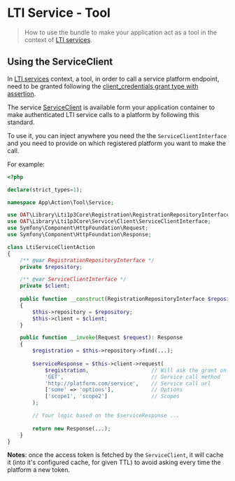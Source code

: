 # LTI Service - Tool

> How to use the bundle to make your application act as a tool in the context of [LTI services](http://www.imsglobal.org/spec/lti/v1p3/#interacting-with-services).

## Using the ServiceClient

In [LTI services](http://www.imsglobal.org/spec/lti/v1p3/#interacting-with-services) context, a tool, in order to call a service platform endpoint, need to be granted following the [client_credentials grant type with assertion](https://www.imsglobal.org/spec/security/v1p0/#using-json-web-tokens-with-oauth-2-0-client-credentials-grant).

The service [ServiceClient](https://github.com/oat-sa/lib-lti1p3-core/blob/master/src/Service/Client/ServiceClient.php) is available form your application container to make authenticated LTI service calls to a platform by following this standard.

To use it, you can inject anywhere you need the the `ServiceClientInterface` and you need to provide on which registered platform you want to make the call.

For example:

```php
<?php

declare(strict_types=1);

namespace App\Action\Tool\Service;

use OAT\Library\Lti1p3Core\Registration\RegistrationRepositoryInterface;
use OAT\Library\Lti1p3Core\Service\Client\ServiceClientInterface;
use Symfony\Component\HttpFoundation\Request;
use Symfony\Component\HttpFoundation\Response;

class LtiServiceClientAction
{
    /** @var RegistrationRepositoryInterface */
    private $repository;

    /** @var ServiceClientInterface */
    private $client;
    
    public function __construct(RegistrationRepositoryInterface $repository, ServiceClientInterface $client)
    {
        $this->repository = $repository;
        $this->client = $client;
    }

    public function __invoke(Request $request): Response
    {
        $registration = $this->repository->find(...);
        
        $serviceResponse = $this->client->request(
            $registration,                    // Will ask the grant on the registration platform oauth2 endpoint, or form cache
            'GET',                            // Service call method
            'http://platform.com/service',    // Service call url
            ['some' => 'options'],            // Options
            ['scope1', 'scope2']              // Scopes
        );

        // Your logic based on the $serviceResponse ...
        
        return new Response(...);
    }
}
```
**Notes**: once the access token is fetched by the `ServiceClient`, it will cache it (into it's configured cache, for given TTL) to avoid asking every time the platform a new token.
